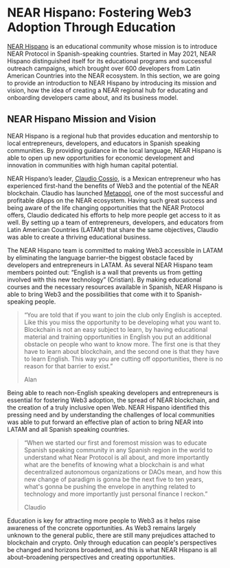 # NEAR Hispano: Fostering Web3 Adoption Through Education

[NEAR Hispano](https://nearhispano.org/) is an educational community whose mission is to introduce NEAR Protocol in Spanish-speaking countries. Started in May 2021, NEAR Hispano distinguished itself for its educational programs and successful outreach campaigns, which brought over 600 developers from Latin American Countries into the NEAR ecosystem. In this section, we are going to provide an introduction to NEAR Hispano by introducing its mission and vision, how the idea of creating a NEAR regional hub for educating and onboarding developers came about, and its business model.

## NEAR Hispano Mission and Vision

NEAR Hispano is a regional hub that provides education and mentorship to local entrepreneurs,  developers, and educators in Spanish speaking communities. By providing guidance in the local language, NEAR Hispano is able to open up new opportunities for economic development and innovation in communities with high human capital potential.

NEAR Hispano’s leader, [Claudio Cossio](https://medium.com/@ows-team/humans-of-the-open-web-sandbox-claudio-cossio-the-rise-of-a-pionear-guild-leader-67c7b314cc18), is a Mexican entrepreneur who has experienced first-hand the benefits of Web3 and the potential of the NEAR blockchain. Claudio has launched [Metapool](https://metapool.app/), one of the most successful and profitable dApps on the NEAR ecosystem. Having such great success and being aware of the life changing opportunities that the NEAR Protocol offers, Claudio dedicated his efforts to help more people get access to it as well. By setting up a team of entrepreneurs, developers, and educators from Latin American Countries (LATAM) that share the same objectives, Claudio was able to create a thriving educational business.

The NEAR Hispano team is  committed to making Web3 accessible in LATAM by eliminating the language barrier–the biggest obstacle faced by developers and entrepreneurs in LATAM. As several NEAR Hispano team members pointed out: “English is a wall that prevents us from getting involved with this new technology” (Cristian). By making educational courses and the necessary resources available in Spanish, NEAR Hispano is able to bring Web3 and the possibilities that come with it to Spanish-speaking people.

> “You are told that if you want to join the club only  English is accepted. Like this you miss the opportunity to be developing what you want to. Blockchain is not an easy subject to learn, by having educational material and training opportunities in English you put an additional obstacle on people who want to know more. The first one is that they have to learn about blockchain, and the second one is that they have to learn English. This way  you are cutting off opportunities, there is no reason for that barrier to exist.”
>
> Alan

Being able to reach non-English speaking developers and entrepreneurs is essential for fostering
Web3 adoption, the spread of NEAR blockchain, and the creation of a truly inclusive open Web. NEAR Hispano identified this pressing need and by understanding the challenges of local communities was able to put forward an effective plan of action to bring NEAR into LATAM and all Spanish speaking countries.

> “When we started our first and foremost mission was to educate Spanish speaking community in any Spanish region in the world to understand what Near Protocol is all about, and more importantly what are the benefits of knowing what a blockchain is and what decentralized autonomous organizations or DAOs mean, and how this new change of paradigm is gonna be the next five to ten years, what's gonna be pushing the envelope in anything related to technology and more importantly just personal finance I reckon.”
>
> Claudio

Education is key for attracting more people to Web3 as it helps raise awareness of the concrete opportunities. As Web3 remains largely unknown to the general public, there are still many prejudices attached to blockchain and crypto. Only through education can people's perspectives be changed and horizons broadened, and  this is what NEAR Hispano is all about–broadening perspectives and creating opportunities.

